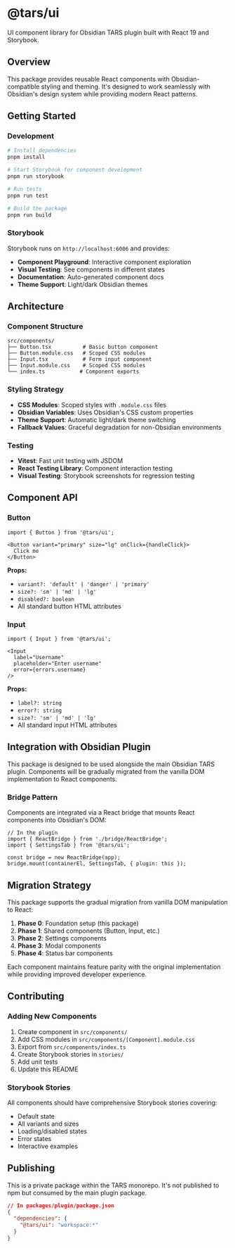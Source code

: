# @tars/ui

UI component library for Obsidian TARS plugin built with React 19 and Storybook.

## Overview

This package provides reusable React components with Obsidian-compatible styling and theming. It's designed to work seamlessly with Obsidian's design system while providing modern React patterns.

## Getting Started

### Development

```bash
# Install dependencies
pnpm install

# Start Storybook for component development
pnpm run storybook

# Run tests
pnpm run test

# Build the package
pnpm run build
```

### Storybook

Storybook runs on `http://localhost:6006` and provides:

- **Component Playground**: Interactive component exploration
- **Visual Testing**: See components in different states
- **Documentation**: Auto-generated component docs
- **Theme Support**: Light/dark Obsidian themes

## Architecture

### Component Structure

```
src/components/
├── Button.tsx          # Basic button component
├── Button.module.css   # Scoped CSS modules
├── Input.tsx           # Form input component
├── Input.module.css    # Scoped CSS modules
└── index.ts           # Component exports
```

### Styling Strategy

- **CSS Modules**: Scoped styles with `.module.css` files
- **Obsidian Variables**: Uses Obsidian's CSS custom properties
- **Theme Support**: Automatic light/dark theme switching
- **Fallback Values**: Graceful degradation for non-Obsidian environments

### Testing

- **Vitest**: Fast unit testing with JSDOM
- **React Testing Library**: Component interaction testing
- **Visual Testing**: Storybook screenshots for regression testing

## Component API

### Button

```tsx
import { Button } from '@tars/ui';

<Button variant="primary" size="lg" onClick={handleClick}>
  Click me
</Button>
```

**Props:**
- `variant?: 'default' | 'danger' | 'primary'`
- `size?: 'sm' | 'md' | 'lg'`
- `disabled?: boolean`
- All standard button HTML attributes

### Input

```tsx
import { Input } from '@tars/ui';

<Input
  label="Username"
  placeholder="Enter username"
  error={errors.username}
/>
```

**Props:**
- `label?: string`
- `error?: string`
- `size?: 'sm' | 'md' | 'lg'`
- All standard input HTML attributes

## Integration with Obsidian Plugin

This package is designed to be used alongside the main Obsidian TARS plugin. Components will be gradually migrated from the vanilla DOM implementation to React components.

### Bridge Pattern

Components are integrated via a React bridge that mounts React components into Obsidian's DOM:

```tsx
// In the plugin
import { ReactBridge } from './bridge/ReactBridge';
import { SettingsTab } from '@tars/ui';

const bridge = new ReactBridge(app);
bridge.mount(containerEl, SettingsTab, { plugin: this });
```

## Migration Strategy

This package supports the gradual migration from vanilla DOM manipulation to React:

1. **Phase 0**: Foundation setup (this package)
2. **Phase 1**: Shared components (Button, Input, etc.)
3. **Phase 2**: Settings components
4. **Phase 3**: Modal components
5. **Phase 4**: Status bar components

Each component maintains feature parity with the original implementation while providing improved developer experience.

## Contributing

### Adding New Components

1. Create component in `src/components/`
2. Add CSS modules in `src/components/[Component].module.css`
3. Export from `src/components/index.ts`
4. Create Storybook stories in `stories/`
5. Add unit tests
6. Update this README

### Storybook Stories

All components should have comprehensive Storybook stories covering:
- Default state
- All variants and sizes
- Loading/disabled states
- Error states
- Interactive examples

## Publishing

This is a private package within the TARS monorepo. It's not published to npm but consumed by the main plugin package.

```json
// In packages/plugin/package.json
{
  "dependencies": {
    "@tars/ui": "workspace:*"
  }
}
```
